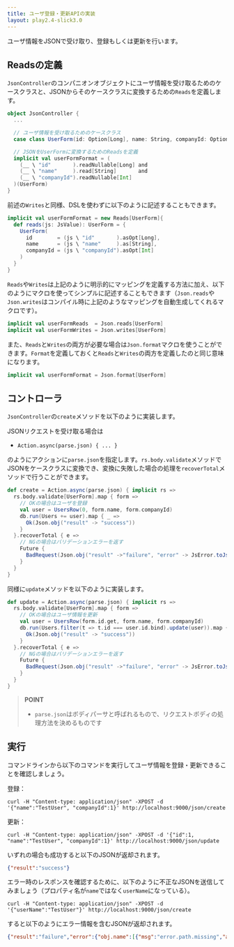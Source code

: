 ```yaml
---
title: ユーザ登録・更新APIの実装
layout: play2.4-slick3.0
---
```


ユーザ情報をJSONで受け取り、登録もしくは更新を行います。

## Readsの定義

`JsonController`のコンパニオンオブジェクトにユーザ情報を受け取るためのケースクラスと、JSONからそのケースクラスに変換するための`Reads`を定義します。

```scala
object JsonController {
  ...

  // ユーザ情報を受け取るためのケースクラス
  case class UserForm(id: Option[Long], name: String, companyId: Option[Int])

  // JSONをUserFormに変換するためのReadsを定義
  implicit val userFormFormat = (
    (__ \ "id"       ).readNullable[Long] and
    (__ \ "name"     ).read[String]       and
    (__ \ "companyId").readNullable[Int]
  )(UserForm)
}
```

前述の`Writes`と同様、DSLを使わずに以下のように記述することもできます。

```scala
implicit val userFormFormat = new Reads[UserForm]{
  def reads(js: JsValue): UserForm = {
    UserForm(
      id        = (js \ "id"       ).asOpt[Long],
      name      = (js \ "name"     ).as[String],
      companyId = (js \ "companyId").asOpt[Int]
    )
  }
}
```

`Reads`や`Writes`は上記のように明示的にマッピングを定義する方法に加え、以下のようにマクロを使ってシンプルに記述することもできます（`Json.reads`や`Json.writes`はコンパイル時に上記のようなマッピングを自動生成してくれるマクロです）。

```scala
implicit val userFormReads  = Json.reads[UserForm]
implicit val userFormWrites = Json.writes[UserForm]
```

また、`Reads`と`Writes`の両方が必要な場合は`Json.format`マクロを使うことができます。`Format`を定義しておくと`Reads`と`Writes`の両方を定義したのと同じ意味になります。

```scala
implicit val userFormFormat = Json.format[UserForm]
```

## コントローラ

`JsonController`の`create`メソッドを以下のように実装します。

JSONリクエストを受け取る場合は

* `Action.async(parse.json) { ... }`

のようにアクションに`parse.json`を指定します。`rs.body.validate`メソッドでJSONをケースクラスに変換でき、変換に失敗した場合の処理を`recoverTotal`メソッドで行うことができます。

```scala
def create = Action.async(parse.json) { implicit rs =>
  rs.body.validate[UserForm].map { form =>
    // OKの場合はユーザを登録
    val user = UsersRow(0, form.name, form.companyId)
    db.run(Users += user).map { _ =>
      Ok(Json.obj("result" -> "success"))
    }
  }.recoverTotal { e =>
    // NGの場合はバリデーションエラーを返す
    Future {
      BadRequest(Json.obj("result" ->"failure", "error" -> JsError.toJson(e)))
    }
  }
}
```

同様に`update`メソッドを以下のように実装します。

```scala
def update = Action.async(parse.json) { implicit rs =>
  rs.body.validate[UserForm].map { form =>
    // OKの場合はユーザ情報を更新
    val user = UsersRow(form.id.get, form.name, form.companyId)
    db.run(Users.filter(t => t.id === user.id.bind).update(user)).map { _ =>
      Ok(Json.obj("result" -> "success"))
    }
  }.recoverTotal { e =>
    // NGの場合はバリデーションエラーを返す
    Future {
      BadRequest(Json.obj("result" ->"failure", "error" -> JsError.toJson(e)))
    }
  }
}
```

> **POINT**
>
> * `parse.json`はボディパーサと呼ばれるもので、リクエストボディの処理方法を決めるものです

## 実行

コマンドラインから以下のコマンドを実行してユーザ情報を登録・更新できることを確認しましょう。

登録：
```
curl -H "Content-type: application/json" -XPOST -d '{"name":"TestUser", "companyId":1}' http://localhost:9000/json/create
```

更新：
```
curl -H "Content-type: application/json" -XPOST -d '{"id":1, "name":"TestUser", "companyId":1}' http://localhost:9000/json/update
```

いずれの場合も成功すると以下のJSONが返却されます。

```json
{"result":"success"}
```

エラー時のレスポンスを確認するために、以下のように不正なJSONを送信してみましょう（プロパティ名が`name`ではなく`userName`になっている）。

```
curl -H "Content-type: application/json" -XPOST -d '{"userName":"TestUser"}' http://localhost:9000/json/create
```

すると以下のようにエラー情報を含むJSONが返却されます。

```json
{"result":"failure","error":{"obj.name":[{"msg":"error.path.missing","args":[]}]}}
```
